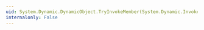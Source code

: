 ```yaml
---
uid: System.Dynamic.DynamicObject.TryInvokeMember(System.Dynamic.InvokeMemberBinder,System.Object[],System.Object@)
internalonly: False
---
```

